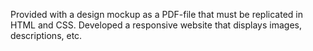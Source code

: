Provided with a design mockup as a PDF-file that must be replicated in HTML and CSS. Developed a responsive website that displays images, descriptions, etc.